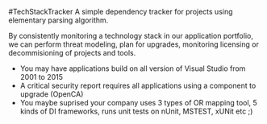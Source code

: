 #TechStackTracker
A simple dependency tracker for projects using elementary parsing algorithm.

By consistently monitoring a technology stack in our application portfolio, we can perform threat modeling, plan for upgrades, monitoring licensing or decommisioning of projects and tools.

- You may have applications build on all version of Visual Studio from 2001 to 2015
- A critical security report requires all applications using a component to upgrade (OpenCA)
- You maybe suprised your company uses 3 types of OR mapping tool, 5 kinds of DI frameworks, runs unit tests on nUnit, MSTEST, xUNit etc ;)


